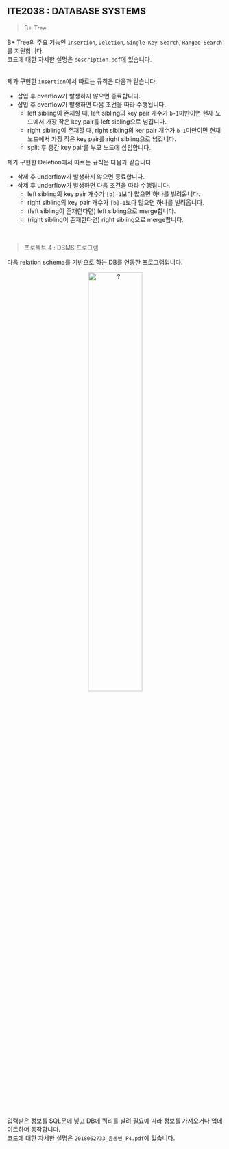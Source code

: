 ## ITE2038 : DATABASE SYSTEMS
> B+ Tree

B+ Tree의 주요 기능인 `Insertion`, `Deletion`, `Single Key Search`, `Ranged Search`를 지원합니다.<br>
코드에 대한 자세한 설명은 `description.pdf`에 있습니다.<br>
<br>

제가 구현한 `insertion`에서 따르는 규칙은 다음과 같습니다.<br>
* 삽입 후 overflow가 발생하지 않으면 종료합니다.
* 삽입 후 overflow가 발생하면 다음 조건을 따라 수행됩니다.
  - left sibling이 존재할 때, left sibling의 key pair 개수가 `b-1`미만이면 현재 노드에서 가장 작은 key pair를 left sibling으로 넘깁니다.
  - right sibling이 존재할 때, right sibling의 ker pair 개수가 `b-1`미만이면 현재 노드에서 가장 작은 key pair를 right sibling으로 넘깁니다.
  - split 후 중간 key pair를 부모 노드에 삽입합니다.


제가 구현한 Deletion에서 따르는 규칙은 다음과 같습니다.<br>
* 삭제 후 underflow가 발생하지 않으면 종료합니다.
* 삭제 후 underflow가 발생하면 다음 조건을 따라 수행됩니다.
  - left sibling의 key pair 개수가 `[b]-1`보다 많으면 하나를 빌려옵니다.
  - right sibling의 key pair 개수가 `[b]-1`보다 많으면 하나를 빌려옵니다.
  - (left sibling이 존재한다면) left sibling으로 merge합니다.
  - (right sibling이 존재한다면) right sibling으로 merge합니다.

<br>

> 프로젝트 4 : DBMS 프로그램

다음 relation schema를 기반으로 하는 DB를 연동한 프로그램입니다.<br>
<div style="text-align : center;">
<img src="https://drive.google.com/uc?id=1FknL21O41HXMqmgUum6p9Hp_ZAz_1ST8" width="50%" height="50%" title="project4_relation_schema.png" alt="?"/>
</div>

입력받은 정보를 SQL문에 넣고 DB에 쿼리를 날려 필요에 따라 정보를 가져오거나 업데이트하며 동작합니다.<br>
코드에 대한 자세한 설명은 `2018062733_윤동빈_P4.pdf`에 있습니다.
